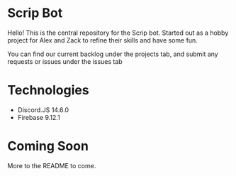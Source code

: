 # Scrip Bot
Hello! This is the central repository for the Scrip bot. Started out as a hobby project for Alex and Zack to refine their skills and have some fun.

You can find our current backlog under the projects tab, and submit any requests or issues under the issues tab

# Technologies
* Discord.JS 14.6.0
* Firebase 9.12.1

# Coming Soon
More to the README to come.


